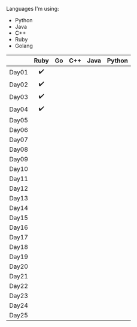 Languages I'm using:
 - Python
 - Java
 - C++
 - Ruby
 - Golang

|       | Ruby               | Go                 | C++                | Java               | Python             |
|:-----:|:------------------:|:------------------:|:------------------:|:------------------:|:------------------:|
| Day01 | :heavy_check_mark: |                    |                    |                    |                    |
| Day02 | :heavy_check_mark: |                    |                    |                    |                    |
| Day03 | :heavy_check_mark: |                    |                    |                    |                    |
| Day04 | :heavy_check_mark: |                    |                    |                    |                    |
| Day05 |                    |                    |                    |                    |                    |
| Day06 |                    |                    |                    |                    |                    |
| Day07 |                    |                    |                    |                    |                    |
| Day08 |                    |                    |                    |                    |                    |
| Day09 |                    |                    |                    |                    |                    |
| Day10 |                    |                    |                    |                    |                    |
| Day11 |                    |                    |                    |                    |                    |
| Day12 |                    |                    |                    |                    |                    |
| Day13 |                    |                    |                    |                    |                    |
| Day14 |                    |                    |                    |                    |                    |
| Day15 |                    |                    |                    |                    |                    |
| Day16 |                    |                    |                    |                    |                    |
| Day17 |                    |                    |                    |                    |                    |
| Day18 |                    |                    |                    |                    |                    |
| Day19 |                    |                    |                    |                    |                    |
| Day20 |                    |                    |                    |                    |                    |
| Day21 |                    |                    |                    |                    |                    |
| Day22 |                    |                    |                    |                    |                    |
| Day23 |                    |                    |                    |                    |                    |
| Day24 |                    |                    |                    |                    |                    |
| Day25 |                    |                    |                    |                    |                    |